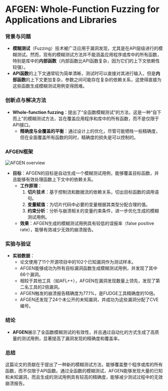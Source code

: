 # AFGEN: Whole-Function Fuzzing for Applications and Libraries


### **背景与问题**
- **模糊测试**（Fuzzing）技术被广泛应用于漏洞发现，尤其是在API层级进行的模糊测试。然而，现有的模糊测试方法并不能涵盖应用程序或库中的所有函数，特别是库中的**内部函数**（内部函数比API函数复杂，因为它们的上下文依赖性较强）。
- **API函数**的上下文通常较为简单清晰，测试时可以直接对其进行输入，但是**内部函数**的上下文更加复杂，参数之间可能存在复杂的依赖关系，这使得直接为这些函数生成模糊测试用例变得困难。

### **创新点与解决方法**
- **Whole-function fuzzing**：提出了“全函数模糊测试”的方法，这是一种“自下而上”的模糊测试方法，旨在覆盖应用程序和库中的所有函数，而不是仅限于API接口。
  - **精确度与全覆盖的平衡**：通过设计上的优化，尽管可能牺牲一些精确度，但在全面覆盖所有函数的同时，精确度的损失是可以控制的。


### **AFGEN框架**
![AFGEN overview](image.png)
- **目标**：AFGEN的目标是自动生成一个模糊测试用例，能够覆盖目标函数，并且能够有效处理函数上下文中的依赖关系。
  - **工作原理**：
    1. **切片技术**：基于控制流和数据流的依赖关系，切出目标函数的调用语句。
    2. **变量赋值**：为切片代码中必要的变量根据其类型分配合理的值。
    3. **约束分析**：分析与崩溃相关的变量约束条件，进一步优化生成的模糊测试用例。
  - **效果**：AFGEN生成的模糊测试用例具有较低的误报率（false positive rate），能够有效减少无效的崩溃报告。

### **实验与验证**
- **实验数据**：
  - 论文使用了11个开源项目中的102个已知漏洞作为测试样本。
  - AFGEN能够成功为所有目标漏洞函数生成模糊测试用例，并发现了其中66个漏洞。
  - 相较于其他工具（如AFL++），AFGEN在漏洞发现数量上领先，发现了第二名工具的2倍漏洞。
  - AFGEN触发的崩溃报告精确度为77.1%，是FUDGE工具精确度的10倍。
  - AFGEN还发现了24个未公开的未知漏洞，并成功为这些漏洞分配了CVE编号。

### **结论**
- **AFGEN**展示了全函数模糊测试的有效性，并且通过自动化的方式生成了高质量的测试用例，显著提高了漏洞发现的精确度和覆盖率。

### **总结**
这篇论文的贡献在于提出了一种新的模糊测试方法，能够覆盖整个程序或库的所有函数，而不仅限于API函数。通过全函数的模糊测试，AFGEN能够发现大量的已知和未知漏洞，而且生成的测试用例具有较高的精确度，能够减少测试过程中的无效崩溃报告。
